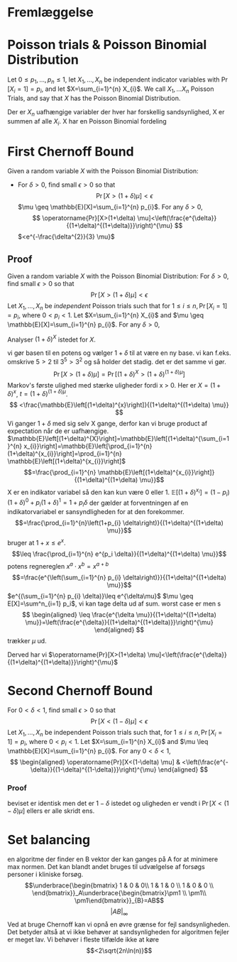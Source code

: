 # Fremlæggelse 
# Poisson trials & Poisson Binomial Distribution
Let $0 \leq p_{1}, \ldots, p_{n} \leq 1$, let $X_{1}, \ldots, X_{n}$ be independent indicator variables with $\operatorname{Pr}\left[X_{i}=1\right]=p_{i}$, and let $X=\sum_{i=1}^{n} X_{i}$. We call $X_{1}, \ldots X_{n}$ Poisson Trials, and say that $X$ has the Poisson Binomial Distribution.

Der er $X_n$ uafhængige variabler der hver har forskellig sandsynlighed, X er summen af alle $X_i$. X har en Poisson Binomial fordeling

# First Chernoff Bound 
Given a random variable $X$ with the Poisson Binomial  Distribution: 
- For $\delta>0$, find small $\epsilon>0$ so that
$$
\operatorname{Pr}[X>(1+\delta) \mu]<\epsilon
$$
$\mu \geq \mathbb{E}[X]=\sum_{i=1}^{n} p_{i}$. For any $\delta>0$,
$$
\operatorname{Pr}[X>(1+\delta) \mu]<\left(\frac{e^{\delta}}{(1+\delta)^{(1+\delta)}}\right)^{\mu}
$$
$<e^{-\frac{\delta^{2}}{3} \mu}$
## Proof
Given a random variable $X$ with the Poisson Binomial  Distribution: 
For $\delta>0$, find small $\epsilon>0$ so that
$$
\operatorname{Pr}[X>(1+\delta) \mu]<\epsilon
$$
Let $X_{1}, \ldots, X_{n}$ be *independent* Poisson trials such that for $1 \leq i \leq n, \operatorname{Pr}\left[X_{i}=1\right]=p_{i}$, where $0<p_{i}<1$. Let $X=\sum_{i=1}^{n} X_{i}$ and $\mu \geq \mathbb{E}[X]=\sum_{i=1}^{n} p_{i}$. For any $\delta>0$,

Analyser $(1+\delta)^{X}$ istedet for $X$.

vi gør basen til en potens og vælger $1+\delta$ til at være en ny base.
vi kan f.eks. omskrive $5>2$ til $3^5>3^2$ og så holder det stadig. det er det samme vi gør.
$$
\operatorname{Pr}[X>(1+\delta) \mu]=\operatorname{Pr}\left[(1+\delta)^{X}>(1+\delta)^{(1+\delta) \mu}\right]
$$
Markov's første ulighed med stærke uligheder fordi x > 0. Her er $X=(1+\delta)^{x}$, $t=(1+\delta)^{(1+\delta) \mu}$. 
$$
<\frac{\mathbb{E}\left[(1+\delta)^{x}\right]}{(1+\delta)^{(1+\delta) \mu}}
$$
Vi ganger $1+\delta$ med sig selv X gange, derfor kan vi bruge product af expectation når de er uafhængige. $\mathbb{E}\left[(1+\delta)^{X}\right]=\mathbb{E}\left[(1+\delta)^{\sum_{i=1}^{n} x_{i}}\right]=\mathbb{E}\left[\prod_{i=1}^{n}(1+\delta)^{x_{i}}\right]=\prod_{i=1}^{n} \mathbb{E}\left[(1+\delta)^{x_{i}}\right]$ 
$$=\frac{\prod_{i=1}^{n} \mathbb{E}\left[(1+\delta)^{x_{i}}\right]}{(1+\delta)^{(1+\delta) \mu}}$$
X er en indikator variabel så den kan kun være 0 eller 1.
$\mathbb{E}\left[(1+\delta)^{x_{i}}\right]=\left(1-p_{i}\right)(1+\delta)^{0}+p_{i}(1+\delta)^{1}=1+p_{i} \delta$
der gælder at forventningen af en indikatorvariabel er sansyndligheden for at den forekommer. 
$$=\frac{\prod_{i=1}^{n}\left(1+p_{i} \delta\right)}{(1+\delta)^{(1+\delta) \mu}}$$
bruger at $1 + x \leq e^x$. 
$$\leq \frac{\prod_{i=1}^{n} e^{p_i \delta}}{(1+\delta)^{(1+\delta) \mu}}$$
potens regnereglen $x^{a} \cdot x^b=x^{a+b}$
$$=\frac{e^{\left(\sum_{i=1}^{n} p_{i} \delta\right)}}{(1+\delta)^{(1+\delta) \mu}}$$
$e^{(\sum_{i=1}^{n} p_{i} \delta)}\leq e^{\delta\mu}$ $\mu \geq E[X]=\sum^n_{i=1} p_i$, vi kan tage delta ud af sum. worst case er  men s
$$
\begin{aligned}
\leq \frac{e^{\delta \mu}}{(1+\delta)^{(1+\delta) \mu}}=\left(\frac{e^{\delta}}{(1+\delta)^{(1+\delta)}}\right)^{\mu}
\end{aligned}
$$
trækker $\mu$ ud.

Derved har vi $\operatorname{Pr}[X>(1+\delta) \mu]<\left(\frac{e^{\delta}}{(1+\delta)^{(1+\delta)}}\right)^{\mu}$
# Second Chernoff Bound
For $0<\delta<1$, find small $\epsilon>0$ so that
$$
\operatorname{Pr}[X<(1-\delta) \mu]<\epsilon
$$
Let $X_{1}, \ldots, X_{n}$ be independent Poisson trials such that, for $1 \leq i \leq n, \operatorname{Pr}\left[X_{i}=1\right]=p_{i}$, where $0<p_{i}<1$. Let $X=\sum_{i=1}^{n} X_{i}$ and $\mu \leq \mathbb{E}[X]=\sum_{i=1}^{n} p_{i}$. For any $0<\delta<1$,
$$
\begin{aligned}
\operatorname{Pr}[X<(1-\delta) \mu] & <\left(\frac{e^{-\delta}}{(1-\delta)^{(1-\delta)}}\right)^{\mu}
\end{aligned}
$$
### Proof
beviset er identisk men det er $1-\delta$ istedet og uligheden er vendt i $\operatorname{Pr}[X<(1-\delta) \mu]$ ellers er alle skridt ens. 
# Set balancing 
en algoritme der finder en B vektor der kan ganges på A for at minimere max normen. Det kan blandt andet bruges til udvælgelse af forsøgs personer i kliniske forsøg.
$$\underbrace{\begin{bmatrix}   1 & 0 & 0\\   1 & 1 & 0   \\ 1 & 0 & 0  \\ \end{bmatrix}}_A\underbrace{\begin{bmatrix}\pm1 \\ \pm1\\ \pm1\end{bmatrix}}_{B}=AB$$
$$|AB|_\infty$$
Ved at bruge Chernoff kan vi opnå en øvre grænse for fejl sandsynligheden. Det betyder altså at vi ikke behøver at sandsynligheden for  algoritmen fejler er meget lav. Vi behøver i fleste tilfælde ikke at køre 
$$<2\sqrt{2n\ln(n)}$$
